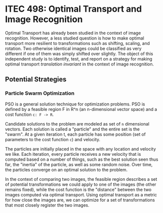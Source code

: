 # ITEC 498: Optimal Transport and Image Recognition
Optimal Transport has already been studied in the context of image recognition.
However, a less studied question is how to make optimal transport more resilient
to transformations such as shifting, scaling, and rotation. Two otherwise identical
images could be classified as very different if one of them was simply shifted over
slightly. The object of this independent study is to identify, test, and report on
a strategy for making optimal transport *translation invariant* in the context of
image recognition.
## Potential Strategies
### Particle Swarm Optimization
PSO is a general solution technique for optimization problems. PSO is defined by a 
feasible region F in R^n (an n-dimensional vector space) and a cost function
`c: F -> R`.

Candidate solutions to the problem are modeled as set of `n` dimensional vectors.
Each solution is called a "particle" and the entire set is the "swarm". At a given
iteration t, each particle has some position (set of parameters to the cost function `c`)
and velocity.

The particles are initially placed in the space with any location and velocity we like.
Each iteration, every particle receives a new velocity that is computed based on a number
of things, such as the best solution seen thus far, the "inertia" of the particle, as well
as some random noise. Over time, the particles converge on an optimal
solution to the problem.

In the context of comparing two images, the feasible region describes a set of potential
transformations we could apply to one of the images (the other remains fixed), while the 
cost function is the "distance" between the two images computed via optimal transport.
Using optimal transport as a metric for how close the images are, we can optimize for a 
set of transformations that most closely register the two images.